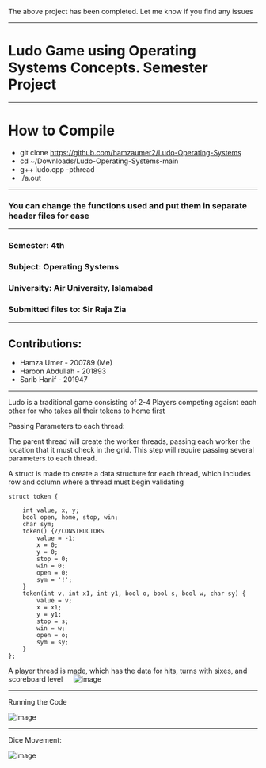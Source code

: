 The above project has been completed. Let me know if you find any issues

***********************************************************************************************************************************

# Ludo Game using Operating Systems Concepts. Semester Project
__________________________________________________________________________________________________________________________________

# How to Compile
* git clone https://github.com/hamzaumer2/Ludo-Operating-Systems
*  cd ~/Downloads/Ludo-Operating-Systems-main
* g++ ludo.cpp -pthread
* ./a.out

*************************************************************************************************************************************
### You can change the functions used and put them in separate header files for ease
    
************************************************************************************************************************************
### Semester: 4th

### Subject: Operating Systems

### University: Air University, Islamabad

### Submitted files to: Sir Raja Zia

***************************************************************************************************************************************

## Contributions:
* Hamza Umer - 200789 (Me)
* Haroon Abdullah - 201893
* Sarib Hanif - 201947



***************************************************************************************************************************************
 
 Ludo is a traditional game consisting of 2-4 Players competing agaisnt each other for who takes all their tokens to home first
 
 Passing Parameters to each thread:

The parent thread will create the worker threads, passing each worker the location that it must check in the grid. This step will require passing several parameters to each thread.

A struct is made to create a data structure for each thread, which includes row and column where a thread must begin validating


    struct token {

        int value, x, y;
        bool open, home, stop, win;
        char sym;
        token() {//CONSTRUCTORS
            value = -1;
            x = 0;
            y = 0;
            stop = 0;
            win = 0;
            open = 0;
            sym = '!';
        }
        token(int v, int x1, int y1, bool o, bool s, bool w, char sy) {
            value = v;
            x = x1;
            y = y1;
            stop = s;
            win = w;
            open = o;
            sym = sy;
        }
    };


A player thread is made, which has the data for hits, turns with sixes, and scoreboard level
 
![image](https://user-images.githubusercontent.com/71342062/169860257-e94fa5c5-cad1-4069-9c44-1507caed862b.png)

--------------------------------------------------------------------------------------------------------------------------------------------


Running the Code

![image](https://user-images.githubusercontent.com/71342062/169882406-414544ff-9e4e-49a8-aa1d-25ebc2af3c8e.png)

______________________________________________________________________________________________________________________________________________

Dice Movement:

![image](https://user-images.githubusercontent.com/71342062/169882610-3844aedf-9007-4324-ab6d-e29d757f6a19.png)
